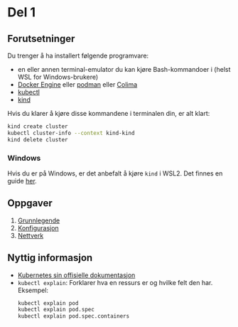 # Del 1

## Forutsetninger

Du trenger å ha installert følgende programvare:

- en eller annen terminal-emulator du kan kjøre Bash-kommandoer i (helst WSL for Windows-brukere)
- [Docker Engine](https://docs.docker.com/get-docker) eller [podman](https://podman.io/docs/installation) eller [Colima](https://github.com/abiosoft/colima/blob/main/docs/INSTALL.md)
- [kubectl](https://kubernetes.io/docs/tasks/tools)
- [kind](https://kind.sigs.k8s.io/docs/user/quick-start)

Hvis du klarer å kjøre disse kommandene i terminalen din, er alt klart:

```bash
kind create cluster
kubectl cluster-info --context kind-kind
kind delete cluster
```

### Windows

Hvis du er på Windows, er det anbefalt å kjøre `kind` i WSL2.
Det finnes en guide [her](https://kind.sigs.k8s.io/docs/user/using-wsl2).

## Oppgaver

1. [Grunnlegende](basics.md)
2. [Konfigurasjon](config.md)
3. [Nettverk](networking.md)

## Nyttig informasjon

- [Kubernetes sin offisielle dokumentasjon](https://kubernetes.io/docs/home)
- `kubectl explain`: Forklarer hva en ressurs er og hvilke felt den har. Eksempel:
  ```bash
  kubectl explain pod
  kubectl explain pod.spec
  kubectl explain pod.spec.containers
  ```
